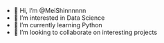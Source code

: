 - 👋 Hi, I’m @MeiShinnnnnn
- 👀 I’m interested in Data Science
- 🌱 I’m currently learning Python
- 💞️ I’m looking to collaborate on interesting projects

<!---
MeiShinnnnnn/MeiShinnnnnn is a ✨ special ✨ repository because its `README.md` (this file) appears on your GitHub profile.
You can click the Preview link to take a look at your changes.
--->
